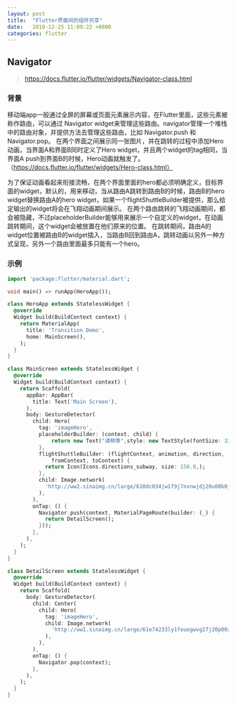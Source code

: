 ```yaml
---
layout: post
title:  "Flutter界面间的组件共享"
date:   2018-12-25 11:09:22 +0800
categories: flutter
---
```


## Navigator

> https://docs.flutter.io/flutter/widgets/Navigator-class.html

### 背景

移动端app一般通过全屏的屏幕或页面元素展示内容，在Flutter里面，这些元素被称作路由，可以通过 Navigator widget来管理这些路由。navigator管理一个堆栈中的路由对象，并提供方法去管理这些路由，比如 Navigator.push 和 Navigator.pop。
在两个界面之间展示同一张图片，并在跳转的过程中添加Hero动画，当界面A和界面B同时定义了Hero widget，并且两个widget的tag相同，当界面A  push到界面B的时候，Hero动画就触发了。（https://docs.flutter.io/flutter/widgets/Hero-class.html）

为了保证动画看起来衔接流畅，在两个界面里面的hero都必须明确定义，目标界面的widget，默认的，用来移动，当从路由A跳转到路由B的时候，路由B的hero widget替换路由A的hero widget，如果一个flightShuttleBuilder被提供，那么给定输出的widget将会在飞翔动画期间展示。
在两个路由跳转的飞翔动画期间，都会被隐藏，不过placeholderBuilder能够用来展示一个自定义的widget，在动画跳转期间，这个widget会被放置在他们原来的位置。
在跳转期间，路由A的widget位置被路由B的widget插入，当路由B回到路由A，跳转动画以另外一种方式呈现，另外一个路由里面最多只能有一个hero。

### 示例

```dart
import 'package:flutter/material.dart';

void main() => runApp(HeroApp());

class HeroApp extends StatelessWidget {
  @override
  Widget build(BuildContext context) {
    return MaterialApp(
      title: 'Transition Demo',
      home: MainScreen(),
    );
  }
}

class MainScreen extends StatelessWidget {
  @override
  Widget build(BuildContext context) {
    return Scaffold(
      appBar: AppBar(
        title: Text('Main Screen'),
      ),
      body: GestureDetector(
        child: Hero(
          tag: 'imageHero',
          placeholderBuilder: (context, child) {
              return new Text("请稍等",style: new TextStyle(fontSize: 32),);
          },
          flightShuttleBuilder: (flightContext, animation, direction,
              fromContext, toContext) {
            return Icon(Icons.directions_subway, size: 150.0,);
          },
          child: Image.network(
            'http://ww2.sinaimg.cn/large/610dc034jw1f9j7nvnwjdj20u00k0jsl.jpg',
          ),
        ),
        onTap: () {
          Navigator.push(context, MaterialPageRoute(builder: (_) {
            return DetailScreen();
          }));
        },
      ),
    );
  }
}

class DetailScreen extends StatelessWidget {
  @override
  Widget build(BuildContext context) {
    return Scaffold(
      body: GestureDetector(
        child: Center(
          child: Hero(
            tag: 'imageHero',
            child: Image.network(
              'http://ww1.sinaimg.cn/large/61e74233ly1feuogwvg27j20p00zkqe7.jpg',
            ),
          ),
        ),
        onTap: () {
          Navigator.pop(context);
        },
      ),
    );
  }
}
```
